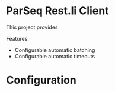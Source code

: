 ParSeq Rest.li Client
==========================

This project provides

Features:
 * Configurable automatic batching
 * Configurable automatic timeouts

Configuration
=============


